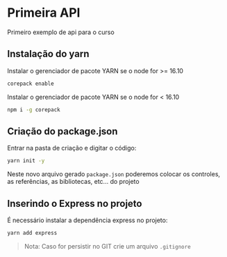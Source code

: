 # Primeira API 
Primeiro exemplo de api para o curso

## Instalação do yarn

Instalar o gerenciador de pacote YARN se o node for >= 16.10

```bash
corepack enable
```

Instalar o gerenciador de pacote YARN se o node for < 16.10

```bash
npm i -g corepack
```
## Criação do package.json

Entrar na pasta de criação e digitar o código:

```bash
yarn init -y
```

Neste novo arquivo gerado `package.json` poderemos colocar os controles, as referências, as bibliotecas, etc... do projeto

## Inserindo o Express no projeto

É necessário instalar a dependência express no projeto:

```bash
yarn add express
```

> Nota: Caso for persistir no GIT crie um arquivo `.gitignore`
